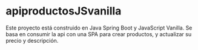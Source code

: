 # apiproductosJSvanilla
Este proyecto está construido en Java Spring Boot y JavaScript Vanilla. Se basa en consumir la api con una SPA para crear productos, y actualizar su precio y descripción.
